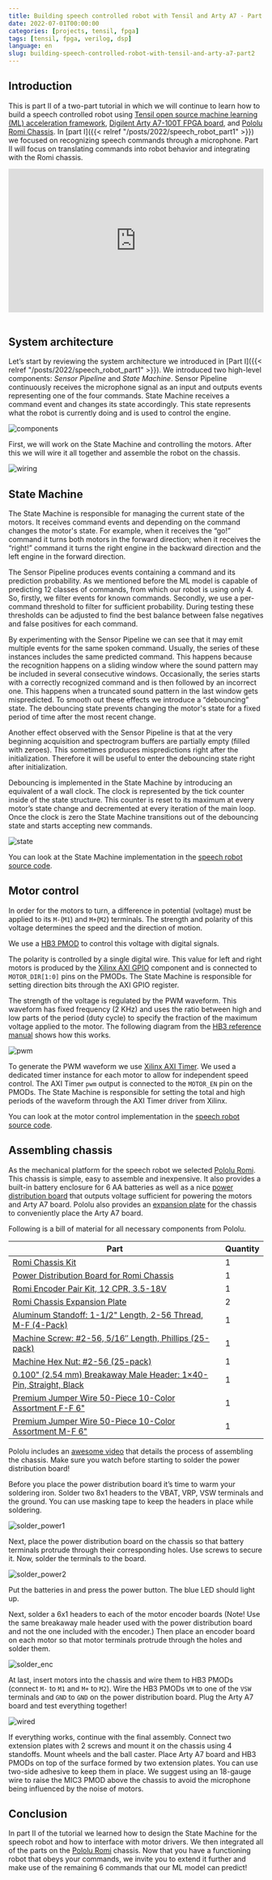 ```yaml
---
title: Building speech controlled robot with Tensil and Arty A7 - Part II
date: 2022-07-01T00:00:00
categories: [projects, tensil, fpga]
tags: [tensil, fpga, verilog, dsp]
language: en
slug: building-speech-controlled-robot-with-tensil-and-arty-a7-part2
---
```


## Introduction

This is part II of a two-part tutorial in which we will continue to learn how to build a speech controlled robot using [Tensil open source machine learning (ML) acceleration framework](https://www.tensil.ai/), [Digilent Arty A7-100T FPGA board](https://digilent.com/shop/arty-a7-artix-7-fpga-development-board/), and [Pololu Romi Chassis](https://www.pololu.com/category/202/romi-chassis-and-accessories). In [part I]({{< relref "/posts/2022/speech_robot_part1" >}}) we focused on recognizing speech commands through a microphone. Part II will focus on translating commands into robot behavior and integrating with the Romi chassis.

<div style="padding:56.25% 0 0 0;position:relative;"><iframe src="https://player.vimeo.com/video/728669319?h=0367905789&amp;badge=0&amp;autopause=0&amp;player_id=0&amp;app_id=58479" frameborder="0" allow="autoplay; fullscreen; picture-in-picture" allowfullscreen style="position:absolute;top:0;left:0;width:100%;height:100%;" title="Speech robot demo"></iframe></div><script src="https://player.vimeo.com/api/player.js"></script>
<br>

## System architecture

Let’s start by reviewing the system architecture we introduced in [Part I]({{< relref "/posts/2022/speech_robot_part1" >}}). We introduced two high-level components: _Sensor Pipeline_ and _State Machine_. Sensor Pipeline continuously receives the microphone signal as an input and outputs events representing one of the four commands. State Machine receives a command event and changes its state accordingly. This state represents what the robot is currently doing and is used to control the engine.

![components](/media/2022/speech_robot_part2/components.svg)

First, we will work on the State Machine and controlling the motors. After this we will wire it all together and assemble the robot on the chassis.

![wiring](/media/2022/speech_robot_part2/wiring.svg)

## State Machine

The State Machine is responsible for managing the current state of the motors. It receives command events and depending on the command changes the motor's state. For example, when it receives the “go!” command it turns both motors in the forward direction; when it receives the “right!” command it turns the right engine in the backward direction and the left engine in the forward direction.

The Sensor Pipeline produces events containing a command and its prediction probability. As we mentioned before the ML model is capable of predicting 12 classes of commands, from which our robot is using only 4. So, firstly, we filter events for known commands. Secondly, we use a per-command threshold to filter for sufficient probability. During testing these thresholds can be adjusted to find the best balance between false negatives and false positives for each command.

By experimenting with the Sensor Pipeline we can see that it may emit multiple events for the same spoken command. Usually, the series of these instances includes the same predicted command. This happens because the recognition happens on a sliding window where the sound pattern may be included in several consecutive windows. Occasionally, the series starts with a correctly recognized command and is then followed by an incorrect one. This happens when a truncated sound pattern in the last window gets mispredicted. To smooth out these effects we introduce a “debouncing” state. The debouncing state prevents changing the motor's state for a fixed period of time after the most recent change.

Another effect observed with the Sensor Pipeline is that at the very beginning acquisition and spectrogram buffers are partially empty (filled with zeroes). This sometimes produces mispredictions right after the initialization. Therefore it will be useful to enter the debouncing state right after initialization.

Debouncing is implemented in the State Machine by introducing an equivalent of a wall clock. The clock is represented by the tick counter inside of the state structure. This counter is reset to its maximum at every motor’s state change and decremented at every iteration of the main loop. Once the clock is zero the State Machine transitions out of the debouncing state and starts accepting new commands.

![state](/media/2022/speech_robot_part2/state.svg)

You can look at the State Machine implementation in the [speech robot source code](https://github.com/petrohi/speech-robot/blob/main/vitis/speech_robot.c).

## Motor control

In order for the motors to turn, a difference in potential (voltage) must be applied to its `M-`(`M1`) and `M+`(`M2`) terminals. The strength and polarity of this voltage determines the speed and the direction of motion.

We use a [HB3 PMOD](https://digilent.com/shop/pmod-hb3-h-bridge-driver-with-feedback-inputs/) to control this voltage with digital signals.

The polarity is controlled by a single digital wire. This value for left and right motors is produced by the [Xilinx AXI GPIO](https://docs.xilinx.com/v/u/en-US/pg144-axi-gpio) component and is connected to `MOTOR_DIR[1:0]` pins on the PMODs. The State Machine is responsible for setting direction bits through the AXI GPIO register.

The strength of the voltage is regulated by the PWM waveform. This waveform has fixed frequency (2 KHz) and uses the ratio between high and low parts of the period (duty cycle) to specify the fraction of the maximum voltage applied to the motor. The following diagram from the [HB3 reference manual](https://digilent.com/reference/pmod/pmodhb3/reference-manual) shows how this works.

![pwm](/media/2022/speech_robot_part2/pwm.png)

To generate the PWM waveform we use [Xilinx AXI Timer](https://www.xilinx.com/content/dam/xilinx/support/documents/ip_documentation/axi_timer/v2_0/pg079-axi-timer.pdf). We used a dedicated timer instance for each motor to allow for independent speed control. The AXI Timer `pwm` output is connected to the `MOTOR_EN` pin on the PMODs. The State Machine is responsible for setting the total and high periods of the waveform through the AXI Timer driver from Xilinx.

You can look at the motor control implementation in the [speech robot source code](https://github.com/petrohi/speech-robot/blob/main/vitis/speech_robot.c).

## Assembling chassis

As the mechanical platform for the speech robot we selected [Pololu Romi](https://www.pololu.com/category/202/romi-chassis-and-accessories). This chassis is simple, easy to assemble and inexpensive. It also provides a built-in battery enclosure for 6 AA batteries as well as a nice [power distribution board](https://www.pololu.com/product/3541) that outputs voltage sufficient for powering the motors and Arty A7 board. Pololu also provides an [expansion plate](https://www.pololu.com/product/3560) for the chassis to conveniently place the Arty A7 board.

Following is a bill of material for all necessary components from Pololu.

Part	| Quantity
-- | --
[Romi Chassis Kit](https://www.pololu.com/product/3500) | 1
[Power Distribution Board for Romi Chassis](https://www.pololu.com/product/3541) | 1
[Romi Encoder Pair Kit, 12 CPR, 3.5-18V](https://www.pololu.com/product/3542) | 1
[Romi Chassis Expansion Plate](https://www.pololu.com/product/3560) | 2
[Aluminum Standoff: 1-1/2" Length, 2-56 Thread, M-F (4-Pack)](https://www.pololu.com/product/2009) | 1
[Machine Screw: #2-56, 5/16″ Length, Phillips (25-pack)](https://www.pololu.com/product/1956) | 1
[Machine Hex Nut: #2-56 (25-pack)](https://www.pololu.com/product/1067) | 1
[0.100" (2.54 mm) Breakaway Male Header: 1×40-Pin, Straight, Black](https://www.pololu.com/product/965) | 1
[Premium Jumper Wire 50-Piece 10-Color Assortment F-F 6"](https://www.pololu.com/product/1700) | 1
[Premium Jumper Wire 50-Piece 10-Color Assortment M-F 6"](https://www.pololu.com/product/1701) | 1

Pololu includes an [awesome video](https://www.youtube.com/watch?v=0MP7cw9P4x8) that details the process of assembling the chassis. Make sure you watch before starting to solder the power distribution board!

Before you place the power distribution board it’s time to warm your soldering iron. Solder two 8x1 headers to the VBAT, VRP, VSW terminals and the ground. You can use masking tape to keep the headers in place while soldering.

![solder_power1](/media/2022/speech_robot_part2/solder_power1.svg)

Next, place the power distribution board on the chassis so that battery terminals protrude through their corresponding holes. Use screws to secure it. Now, solder the terminals to the board.

![solder_power2](/media/2022/speech_robot_part2/solder_power2.svg)

Put the batteries in and press the power button. The blue LED should light up.

Next, solder a 6x1 headers to each of the motor encoder boards (Note! Use the same breakaway male header used with the power distribution board and not the one included with the encoder.) Then place an encoder board on each motor so that motor terminals protrude through the holes and solder them.

![solder_enc](/media/2022/speech_robot_part2/solder_enc.svg)

At last, insert motors into the chassis and wire them to HB3 PMODs (connect `M-` to `M1` and `M+` to `M2`). Wire the HB3 PMODs `VM` to one of the `VSW` terminals and `GND` to `GND` on the power distribution board. Plug the Arty A7 board and test everything together!

![wired](/media/2022/speech_robot_part2/wired.jpg)

If everything works, continue with the final assembly. Connect two extension plates with 2 screws and mount it on the chassis using 4 standoffs. Mount wheels and the ball caster. Place Arty A7 board and HB3 PMODs on top of the surface formed by two extension plates. You can use two-side adhesive to keep them in place. We suggest using an 18-gauge wire to raise the MIC3 PMOD above the chassis to avoid the microphone being influenced by the noise of motors.

## Conclusion

In part II of the tutorial we learned how to design the State Machine for the speech robot and how to interface with motor drivers. We then integrated all of the parts on the [Pololu Romi](https://www.pololu.com/category/202/romi-chassis-and-accessories) chassis. Now that you have a functioning robot that obeys your commands, we invite you to extend it further and make use of the remaining 6 commands that our ML model can predict!
